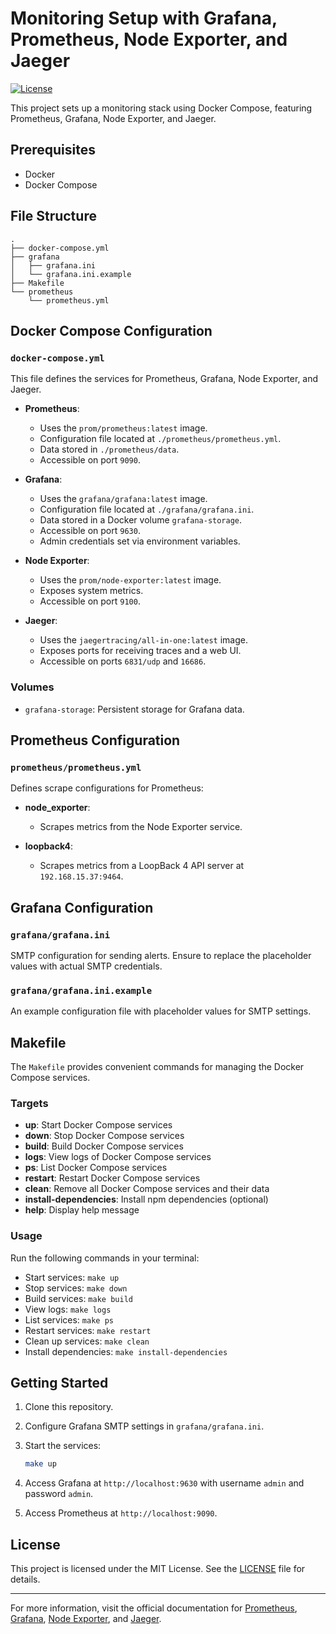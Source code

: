 # Monitoring Setup with Grafana, Prometheus, Node Exporter, and Jaeger

[![License](https://img.shields.io/github/license/Naereen/StrapDown.js.svg)](LICENSE)

This project sets up a monitoring stack using Docker Compose, featuring Prometheus, Grafana, Node Exporter, and Jaeger.

## Prerequisites

- Docker
- Docker Compose

## File Structure

```
.
├── docker-compose.yml
├── grafana
│   ├── grafana.ini
│   └── grafana.ini.example
├── Makefile
└── prometheus
    └── prometheus.yml
```

## Docker Compose Configuration

### `docker-compose.yml`

This file defines the services for Prometheus, Grafana, Node Exporter, and Jaeger.

- **Prometheus**:

  - Uses the `prom/prometheus:latest` image.
  - Configuration file located at `./prometheus/prometheus.yml`.
  - Data stored in `./prometheus/data`.
  - Accessible on port `9090`.

- **Grafana**:

  - Uses the `grafana/grafana:latest` image.
  - Configuration file located at `./grafana/grafana.ini`.
  - Data stored in a Docker volume `grafana-storage`.
  - Accessible on port `9630`.
  - Admin credentials set via environment variables.

- **Node Exporter**:

  - Uses the `prom/node-exporter:latest` image.
  - Exposes system metrics.
  - Accessible on port `9100`.

- **Jaeger**:
  - Uses the `jaegertracing/all-in-one:latest` image.
  - Exposes ports for receiving traces and a web UI.
  - Accessible on ports `6831/udp` and `16686`.

### Volumes

- `grafana-storage`: Persistent storage for Grafana data.

## Prometheus Configuration

### `prometheus/prometheus.yml`

Defines scrape configurations for Prometheus:

- **node_exporter**:

  - Scrapes metrics from the Node Exporter service.

- **loopback4**:
  - Scrapes metrics from a LoopBack 4 API server at `192.168.15.37:9464`.

## Grafana Configuration

### `grafana/grafana.ini`

SMTP configuration for sending alerts. Ensure to replace the placeholder values with actual SMTP credentials.

### `grafana/grafana.ini.example`

An example configuration file with placeholder values for SMTP settings.

## Makefile

The `Makefile` provides convenient commands for managing the Docker Compose services.

### Targets

- **up**: Start Docker Compose services
- **down**: Stop Docker Compose services
- **build**: Build Docker Compose services
- **logs**: View logs of Docker Compose services
- **ps**: List Docker Compose services
- **restart**: Restart Docker Compose services
- **clean**: Remove all Docker Compose services and their data
- **install-dependencies**: Install npm dependencies (optional)
- **help**: Display help message

### Usage

Run the following commands in your terminal:

- Start services: `make up`
- Stop services: `make down`
- Build services: `make build`
- View logs: `make logs`
- List services: `make ps`
- Restart services: `make restart`
- Clean up services: `make clean`
- Install dependencies: `make install-dependencies`

## Getting Started

1. Clone this repository.
2. Configure Grafana SMTP settings in `grafana/grafana.ini`.
3. Start the services:

   ```bash
   make up
   ```

4. Access Grafana at `http://localhost:9630` with username `admin` and password `admin`.
5. Access Prometheus at `http://localhost:9090`.

## License

This project is licensed under the MIT License. See the [LICENSE](LICENSE) file for details.

---

For more information, visit the official documentation for [Prometheus](https://prometheus.io/docs/), [Grafana](https://grafana.com/docs/), [Node Exporter](https://prometheus.io/docs/guides/node-exporter/), and [Jaeger](https://www.jaegertracing.io/docs/).
